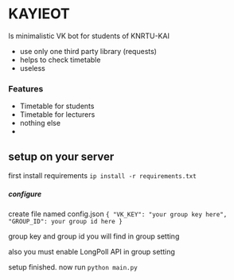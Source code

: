 # KAYIEOT

Is minimalistic VK bot for students of KNRTU-KAI

  - use only one third party library (requests)
  - helps to check timetable
  - useless

### Features

  - Timetable for students
  - Timetable for lecturers
  - nothing else
  - 
  
## setup on your server
first install requirements
`ip install -r requirements.txt`

##### configure 
create file named config.json
`{
"VK_KEY": "your group key here",
"GROUP_ID": your group id here
}`

group key and group id you will find in group setting

also you must enable LongPoll API in group setting

setup finished. now run `python main.py`